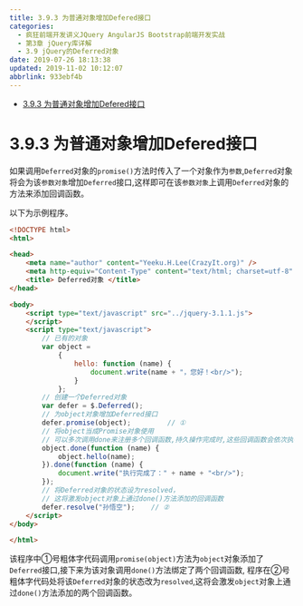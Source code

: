```yaml
---
title: 3.9.3 为普通对象增加Defered接口
categories: 
  - 疯狂前端开发讲义JQuery AngularJS Bootstrap前端开发实战
  - 第3章 jQuery库详解
  - 3.9 jQuery的Deferred对象
date: 2019-07-26 18:13:38
updated: 2019-11-02 10:12:07
abbrlink: 933ebf4b
---
```

<div id='my_toc'>

- [3.9.3 为普通对象增加Defered接口](/JavaReadingNotes/933ebf4b/#3-9-3-为普通对象增加Defered接口)

</div>
<!--more-->
<script>if (navigator.platform.toLowerCase() == 'win32'){document.getElementById('my_toc').style.display = 'none';}</script>

<!--end-->
<!--SSTStart-->
# 3.9.3 为普通对象增加Defered接口 #
如果调用`Deferred`对象的`promise()`方法时传入了一个对象作为`参数`,`Deferred`对象将会为该`参数对象`增加`Deferred`接口,这样即可在该`参数对象`上调用`Deferred`对象的方法来添加回调函数。

以下为示例程序。
```html
<!DOCTYPE html>
<html>

<head>
    <meta name="author" content="Yeeku.H.Lee(CrazyIt.org)" />
    <meta http-equiv="Content-Type" content="text/html; charset=utf-8" />
    <title> Deferred对象 </title>
</head>

<body>
    <script type="text/javascript" src="../jquery-3.1.1.js">
    </script>
    <script type="text/javascript">
        // 已有的对象
        var object =
            {
                hello: function (name) {
                    document.write(name + "，您好！<br/>");
                }
            };
        // 创建一个Deferred对象
        var defer = $.Deferred();
        // 为object对象增加Deferred接口
        defer.promise(object);         // ①
        // 将object当成Promise对象使用
        // 可以多次调用done来注册多个回调函数,持久操作完成时,这些回调函数会依次执行.
        object.done(function (name) {
            object.hello(name);
        }).done(function (name) {
            document.write("执行完成了：" + name + "<br/>");
        });
        // 将Deferred对象的状态设为resolved，
        // 这将激发object对象上通过done()方法添加的回调函数
        defer.resolve("孙悟空");    // ②
    </script>
</body>

</html>
```
该程序中①号粗体字代码调用`promise(object)`方法为`object`对象添加了`Deferred`接口,接下来为该对象调用`done()`方法绑定了两个回调函数,
程序在②号粗体字代码处将该`Deferred`对象的状态改为`resolved`,这将会激发`object`对象上通过`done()`方法添加的两个回调函数。
<!--SSTStop-->

